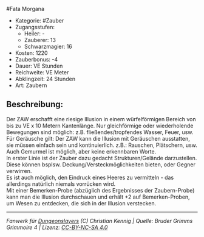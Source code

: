 #Fata Morgana  
- Kategorie: #Zauber  
- Zugangsstufen:  
  - Heiler: -  
  - Zauberer: 13  
  - Schwarzmagier: 16  
- Kosten: 1220  
- Zauberbonus: -4  
- Dauer: VE Stunden  
- Reichweite: VE Meter  
- Abklingzeit: 24 Stunden  
- Art: Zaubern     

## Beschreibung:
Der ZAW erschafft eine riesige Illusion in einem würfelförmigen Bereich von bis zu VE x 10 Metern Kantenlänge. Nur gleichförmige oder wiederholende Bewegungen sind möglich: z.B. fließendes/tropfendes Wasser, Feuer, usw. Für Geräusche gilt: Der ZAW kann die Illusion mit Geräuschen ausstatten, sie müssen einfach sein und kontinuierlich. z.B.: Rauschen, Plätschern, usw. Auch Gemurmel ist möglich, aber keine erkennbaren Worte.<br>In erster Linie ist der Zauber dazu gedacht Strukturen/Gelände darzustellen. Diese können bsplsw. Deckung/Versteckmöglichkeiten bieten, oder Gegner verwirren.<br>Es ist auch möglich, den Eindruck eines Heeres zu vermitteln - das allerdings natürlich niemals vorrücken wird.<br>Mit einer Bemerken-Probe (abzüglich des Ergebnisses der Zaubern-Probe) kann man die Illusion durchschauen und erhält +2 auf Bemerken-Proben, um Wesen zu entdecken, die sich in der Illusion verstecken.


___
*Fanwerk für [Dungeonslayers](https://www.dungeonslayers.net/) (C) Christian Kennig | Quelle: Bruder Grimms Grimmoire 4 | Lizenz: [CC-BY-NC-SA 4.0](https://creativecommons.org/licenses/by-nc-sa/4.0/deed.de)*